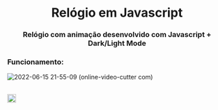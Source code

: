 <h1 align="center">Relógio em Javascript</h1>
<h3 align="center">Relógio com animação desenvolvido com Javascript + Dark/Light Mode</h3>

<h3>Funcionamento:</h3>


![2022-06-15 21-55-09 (online-video-cutter com)](https://user-images.githubusercontent.com/101078330/173970104-da0be747-8ec8-4ed6-b3c5-6fda7c18eec1.gif)

<br>
<img height="20em" src="https://img.shields.io/badge/-JavaScript-333333?style=flat&logo=javascript" />
